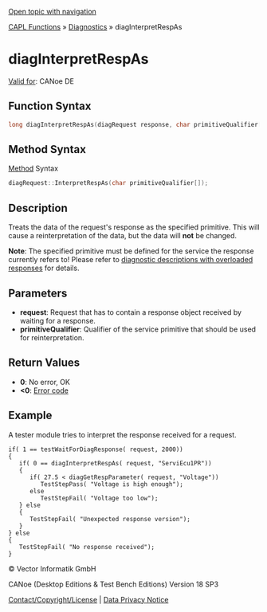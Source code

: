 [Open topic with navigation](../../../../../CANoeDEFamily.htm#Topics/CAPLFunctions/Diagnostics/Functions/CAPLfunctionDiagInterpretRespAs.md)

[CAPL Functions](../../CAPLfunctions.md) » [Diagnostics](../CAPLfunctionsDiagnosticsOverview.md) » diagInterpretRespAs

# diagInterpretRespAs

[Valid for](../../../Shared/FeatureAvailability.md): CANoe DE

## Function Syntax

```c
long diagInterpretRespAs(diagRequest response, char primitiveQualifier[]);
```

## Method Syntax

[Method](../../../Shared/CAPL/General/ClassesAndObjects.md) Syntax

```c
diagRequest::InterpretRespAs(char primitiveQualifier[]);
```

## Description

Treats the data of the request's response as the specified primitive. This will cause a reinterpretation of the data, but the data will **not** be changed.

**Note**: The specified primitive must be defined for the service the response currently refers to! Please refer to [diagnostic descriptions with overloaded responses](../CAPLfunctionsDiagnosticsDescriptionsOverloadResponses.md) for details.

## Parameters

- **request**: Request that has to contain a response object received by waiting for a response.
- **primitiveQualifier**: Qualifier of the service primitive that should be used for reinterpretation.

## Return Values

- **0**: No error, OK
- **<0**: [Error code](../CAPLfunctionsDiagnosticsErrorCode.md)

## Example

A tester module tries to interpret the response received for a request.

```plaintext
if( 1 == testWaitForDiagResponse( request, 2000))
{ 
   if( 0 == diagInterpretRespAs( request, "ServiEcu1PR"))
   {
      if( 27.5 < diagGetRespParameter( request, "Voltage"))
         TestStepPass( "Voltage is high enough");
      else
         TestStepFail( "Voltage too low");
   } else
   { 
      TestStepFail( "Unexpected response version");
   }
} else
{ 
   TestStepFail( "No response received");
}
```

© Vector Informatik GmbH

CANoe (Desktop Editions & Test Bench Editions) Version 18 SP3

[Contact/Copyright/License](../../../Shared/ContactCopyrightLicense.md) | [Data Privacy Notice](https://www.vector.com/int/en/company/get-info/privacy-policy/)